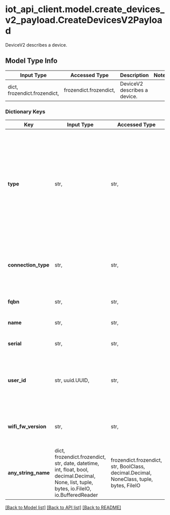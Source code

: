 # iot_api_client.model.create_devices_v2_payload.CreateDevicesV2Payload

DeviceV2 describes a device.

## Model Type Info
Input Type | Accessed Type | Description | Notes
------------ | ------------- | ------------- | -------------
dict, frozendict.frozendict,  | frozendict.frozendict,  | DeviceV2 describes a device. | 

### Dictionary Keys
Key | Input Type | Accessed Type | Description | Notes
------------ | ------------- | ------------- | ------------- | -------------
**type** | str,  | str,  | The type of the device | must be one of ["mkrwifi1010", "mkr1000", "nano_33_iot", "mkrgsm1400", "mkrwan1310", "mkrwan1300", "mkrnb1500", "lora-device", "login_and_secretkey_wifi", "envie_m7", "nanorp2040connect", "nicla_vision", "phone", "portenta_x8", "opta", "giga", "generic_device_secretkey", "portenta_c33", "unor4wifi", "nano_nora", ] 
**connection_type** | str,  | str,  | The type of the connections selected by the user when multiple connections are available | [optional] must be one of ["wifi", "eth", "wifiandsecret", "gsm", "nb", "lora", "catm1", "cellular", ] 
**fqbn** | str,  | str,  | The fully qualified board name | [optional] 
**name** | str,  | str,  | The friendly name of the device | [optional] 
**serial** | str,  | str,  | The serial uuid of the device | [optional] 
**user_id** | str, uuid.UUID,  | str,  | The user_id associated to the device. If absent it will be inferred from the authentication header | [optional] value must be a uuid
**wifi_fw_version** | str,  | str,  | The version of the NINA/WIFI101 firmware running on the device | [optional] 
**any_string_name** | dict, frozendict.frozendict, str, date, datetime, int, float, bool, decimal.Decimal, None, list, tuple, bytes, io.FileIO, io.BufferedReader | frozendict.frozendict, str, BoolClass, decimal.Decimal, NoneClass, tuple, bytes, FileIO | any string name can be used but the value must be the correct type | [optional]

[[Back to Model list]](../../README.md#documentation-for-models) [[Back to API list]](../../README.md#documentation-for-api-endpoints) [[Back to README]](../../README.md)

